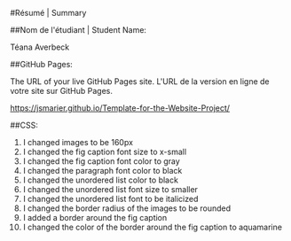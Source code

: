 #Résumé | Summary

##Nom de l'étudiant | Student Name:

Téana Averbeck

##GitHub Pages:

The URL of your live GitHub Pages site. L'URL de la version en ligne de votre site sur GitHub Pages.

https://jsmarier.github.io/Template-for-the-Website-Project/

##CSS:

1. I changed images to be 160px
2. I changed the fig caption font size to x-small
3. I changed the fig caption font color to gray
4. I changed the paragraph font color to black
5. I changed the unordered list color to black
6. I changed the unordered list font size to smaller
7. I changed the unordered list font to be italicized
8. I changed the border radius of the images to be rounded 
9. I added a border around the fig caption
10. I changed the color of the border around the fig caption to aquamarine
